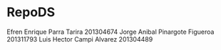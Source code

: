 # RepoDS
Efren Enrique Parra Tarira
201304674
Jorge Anibal Pinargote Figueroa
201311793
Luis Hector Campi Alvarez
201304489
